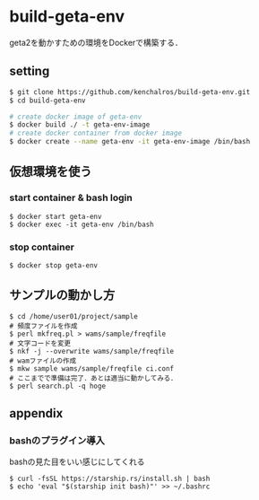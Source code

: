 # build-geta-env
geta2を動かすための環境をDockerで構築する．

## setting
```bash
$ git clone https://github.com/kenchalros/build-geta-env.git
$ cd build-geta-env

# create docker image of geta-env
$ docker build ./ -t geta-env-image
# create docker container from docker image
$ docker create --name geta-env -it geta-env-image /bin/bash
```

## 仮想環境を使う
### start container & bash login
```
$ docker start geta-env
$ docker exec -it geta-env /bin/bash
```

### stop container
```
$ docker stop geta-env
```

## サンプルの動かし方
```
$ cd /home/user01/project/sample
# 頻度ファイルを作成
$ perl mkfreq.pl > wams/sample/freqfile
# 文字コードを変更
$ nkf -j --overwrite wams/sample/freqfile
# wamファイルの作成
$ mkw sample wams/sample/freqfile ci.conf
# ここまでで準備は完了．あとは適当に動かしてみる．
$ perl search.pl -q hoge
```

## appendix
### bashのプラグイン導入
bashの見た目をいい感じにしてくれる
```
$ curl -fsSL https://starship.rs/install.sh | bash
$ echo 'eval "$(starship init bash)"' >> ~/.bashrc
```